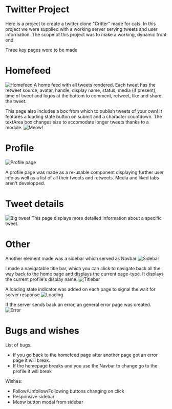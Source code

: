 # Twitter Project

Here is a project to create a twitter clone "Critter" made for cats.
In this project we were supplied with a working server serving tweets and user information.
The scope of this project was to make a working, dynamic front end.

Three key pages were to be made

# Homefeed

![Homefeed](https://i.imgur.com/k5Jg9oo.jpg)
A home feed with all tweets rendered. Each tweet has the retweet source, avatar, handle, display name, status, media (if present), time of tweet and logos at the bottom to comment, retweet, like and share the tweet.

This page also includes a box from which to publish tweets of your own!
It features a loading state button on submit and a character countdown.
The textArea box changes size to accomodate longer tweets thanks to a module.
![Meow!](https://i.imgur.com/xW17KvS.jpg)

# Profile

![Profile page](https://i.imgur.com/XJimWQo.jpg)

A profile page was made as a re-usable component displaying further user info as well as a list of all their tweets and retweets.
Media and liked tabs aren't developped.

# Tweet details

![Big tweet](https://i.imgur.com/KecQmTK.jpg)
This page displays more detailed information about a specific tweet.

# Other

Another element made was a sidebar which served as Navbar
![Sidebar](https://i.imgur.com/3mvex3R.jpg)

I made a navigatable title bar, which you can click to navigate back all the way back to the home page and displays the current page-type. It displays the current profile's display name.
![Titlebar](https://i.imgur.com/zMamWug.jpg)

A loading state indicator was added on each page to signal the wait for server response
![Loading](https://i.imgur.com/h72o356.jpg)

If the server sends back an error, an general error page was created.
![Error](https://i.imgur.com/GZxqVv4.jpg)

# Bugs and wishes

List of bugs.

- If you go back to the homefeed page after another page got an error page it will break.
- If the homepage breaks and you use the Navbar to change go to the profile it will break

Wishes:

- Follow/Unfollow/Following buttons changing on click
- Responsive sidebar
- Meow button modal from sidebar
